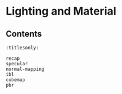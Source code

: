 Lighting and Material
=====================

Contents
--------

```{toctree}
:titlesonly:

recap
specular
normal-mapping
ibl
cubemap
pbr
```
